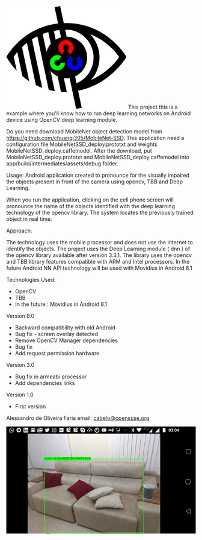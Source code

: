 ![](images/youreyes_pq.png)
This project this is a example where you'll know how to run deep learning networks on Android device using OpenCV deep learning module.

Do you need download MobileNet object detection model from  https://github.com/chuanqi305/MobileNet-SSD. This application need a configuration file MobileNetSSD_deploy.prototxt and weights MobileNetSSD_deploy.caffemodel. After the download, put MobileNetSSD_deploy.prototxt and MobileNetSSD_deploy.caffemodel into app/build/intermediates/assets/debug folder.

Usage:
Android application created to pronounce for the visually impaired the objects present in front of the camera using opencv, TBB and Deep Learning.

When you run the application, clicking on the cell phone screen will pronounce the name of the objects identified with the deep learning technology of the opencv library. The system locates the previously trained object in real time.

Approach:

The technology uses the mobile processor and does not use the internet to identify the objects. The project uses the Deep Learning module ( dnn )  of the opencv library available after version 3.3.1. The library uses the opencv and TBB library features compatible with ARM and Intel processors. In the future Android NN API technology will be used with Movidius in Android 8.1

Technologies Used:
- OpenCV
- TBB
- In the future : Movidius  in Android 8.1

Version 8.0
* Backward compatibility with old Android 
* Bug fix - screen overlay detected
* Remove OpenCV Manager dependencies
* Bug fix
* Add request permission hardware

Version 3.0 
* Bug fix in armeabi processor
* Add dependencies links

Version 1.0
* First version

Alessandro de Oliveira Faria
email: cabelo@opensuse.org

![](images/sofa.png)
